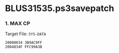 # BLUS31535.ps3savepatch

### 1. MAX CP

Target File: `SYS-DATA`

```
20000034 3B9AC9FF
2004834F FFC99A3B
```

